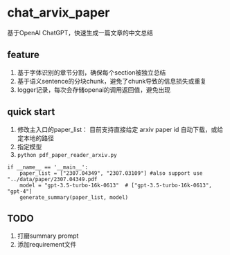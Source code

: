 # chat_arvix_paper
基于OpenAI ChatGPT，快速生成一篇文章的中文总结

## feature
1. 基于字体识别的章节分割，确保每个section被独立总结
2. 基于语义sentence的分块chunk，避免了chunk导致的信息损失或重复
3. logger记录，每次会存储openai的调用返回值，避免出现

## quick start
1. 修改主入口的paper_list： 目前支持直接给定 arxiv paper id 自动下载，或给定本地的路径
2. 指定模型
3. ` python pdf_paper_reader_arxiv.py `
```
if __name__ == '__main__':
    paper_list = ["2307.04349", "2307.03109"] #also support use "../data/paper/2307.04349.pdf
    model = "gpt-3.5-turbo-16k-0613"  # ["gpt-3.5-turbo-16k-0613", "gpt-4"]
    generate_summary(paper_list, model)
```

## TODO
1. 打磨summary prompt
2. 添加requirement文件
